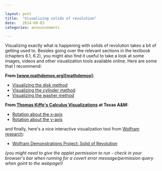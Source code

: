 ```yaml
---

layout: post
title:  "Visualizing solids of revolution"
date:   2014-09-03
categories: announcements 

---
```


Visualizing exactly what is happening with solids of revolution takes a bit of getting used to. Besides going over the relevant sections in the textbook (chapters 6.1, 6.2), you might also find it useful to take a look at some images, videos and other visualization tools available online. Here are some that I recommend:

**From [www.mathdemos.org][mathdemos]:**

- [Visualizing the disk method][disk-mathdemos] 
- [Visualizing the cylinder method][cylinder-mathdemos]
- [Visualizing the washer method][washer-mathdemos]

**From [Thomas Kiffe's Calculus Visualizations][kiffe-calc3] at Texas A&M:**

- [Rotation about the x-axis][kiffe-x]
- [Rotation about the y-axis][kiffe-y]

and finally, here's a nice interactive visualization tool from [Wolfram research][wolfram]:

- [Wolfram Demonstrations Project: Solid of Revolution][wolfram-solid]

*(you might need to give the applet permission to run - check in your browser's bar when running for a covert error message/permission query when goint to the webpage!)*

[wolfram]: http://www.wolfram.com/

[wolfram-solid]: http://demonstrations.wolfram.com/SolidOfRevolution/

[kiffe-calc3]: http://www.math.tamu.edu/~tkiffe/calc3/

[kiffe-y]: http://www.math.tamu.edu/~tkiffe/calc3/revolution1/revolution1.html

[kiffe-x]: http://www.math.tamu.edu/~tkiffe/calc3/revolution2/revolution2.html

[mathdemos]: http://www.mathdemos.org

[washer-mathdemos]: http://www.mathdemos.org/mathdemos/washermethod/

[disk-mathdemos]: http://www.mathdemos.org/mathdemos/diskmethod/diskmethod.html

[cylinder-mathdemos]: http://www.mathdemos.org/mathdemos/shellmethod/

[webwork]: https://webwork.math.uga.edu/webwork2/Math2260_Krashen_F14/
